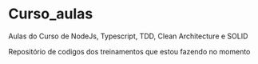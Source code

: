 # Curso_aulas
Aulas do Curso de NodeJs, Typescript, TDD, Clean Architecture e SOLID


Repositório de codigos dos treinamentos que estou fazendo no momento
